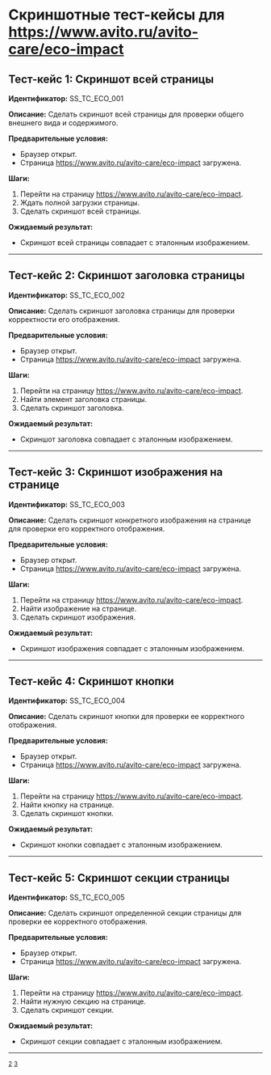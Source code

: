 # Скриншотные тест-кейсы для https://www.avito.ru/avito-care/eco-impact

## Тест-кейс 1: Скриншот всей страницы

**Идентификатор:** SS_TC_ECO_001

**Описание:** Сделать скриншот всей страницы для проверки общего внешнего вида и содержимого.

**Предварительные условия:**
- Браузер открыт.
- Страница https://www.avito.ru/avito-care/eco-impact загружена.

**Шаги:**
1. Перейти на страницу https://www.avito.ru/avito-care/eco-impact.
2. Ждать полной загрузки страницы.
3. Сделать скриншот всей страницы.

**Ожидаемый результат:** 
- Скриншот всей страницы совпадает с эталонным изображением.

---

## Тест-кейс 2: Скриншот заголовка страницы 

**Идентификатор:** SS_TC_ECO_002

**Описание:** Сделать скриншот заголовка страницы для проверки корректности его отображения.

**Предварительные условия:**
- Браузер открыт.
- Страница https://www.avito.ru/avito-care/eco-impact загружена.

**Шаги:**
1. Перейти на страницу https://www.avito.ru/avito-care/eco-impact.
2. Найти элемент заголовка страницы.
3. Сделать скриншот заголовка.

**Ожидаемый результат:** 
- Скриншот заголовка совпадает с эталонным изображением.

---

## Тест-кейс 3: Скриншот изображения на странице

**Идентификатор:** SS_TC_ECO_003

**Описание:** Сделать скриншот конкретного изображения на странице для проверки его корректного отображения.

**Предварительные условия:**
- Браузер открыт.
- Страница https://www.avito.ru/avito-care/eco-impact загружена.

**Шаги:**
1. Перейти на страницу https://www.avito.ru/avito-care/eco-impact.
2. Найти изображение на странице.
3. Сделать скриншот изображения.

**Ожидаемый результат:** 
- Скриншот изображения совпадает с эталонным изображением.

---

## Тест-кейс 4: Скриншот кнопки 

**Идентификатор:** SS_TC_ECO_004

**Описание:** Сделать скриншот кнопки для проверки ее корректного отображения.

**Предварительные условия:**
- Браузер открыт.
- Страница https://www.avito.ru/avito-care/eco-impact загружена.

**Шаги:**
1. Перейти на страницу https://www.avito.ru/avito-care/eco-impact.
2. Найти кнопку на странице.
3. Сделать скриншот кнопки.

**Ожидаемый результат:** 
- Скриншот кнопки совпадает с эталонным изображением.

---

## Тест-кейс 5: Скриншот секции страницы

**Идентификатор:** SS_TC_ECO_005

**Описание:** Сделать скриншот определенной секции страницы для проверки ее корректного отображения.

**Предварительные условия:**
- Браузер открыт.
- Страница https://www.avito.ru/avito-care/eco-impact загружена.

**Шаги:**
1. Перейти на страницу https://www.avito.ru/avito-care/eco-impact.
2. Найти нужную секцию на странице.
3. Сделать скриншот секции.

**Ожидаемый результат:** 
- Скриншот секции совпадает с эталонным изображением.

---

<sup className="rounded-full text-xs cursor-pointer [&>*]:!text-white h-4 w-4 px-1 bg-zinc-400 hover:bg-zinc-500 dark:bg-zinc-700 hover:dark:bg-zinc-600">[2](https://qarocks.ru/how-to-write-test-cases)</sup> <sup className="rounded-full text-xs cursor-pointer [&>*]:!text-white h-4 w-4 px-1 bg-zinc-400 hover:bg-zinc-500 dark:bg-zinc-700 hover:dark:bg-zinc-600">[3](https://sky.pro/media/kak-napisat-test-keys)</sup> 

